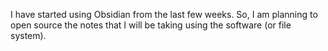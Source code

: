 I have started using Obsidian from the last few weeks. So, I am planning to open source the notes that I will be taking using the software (or file system).
